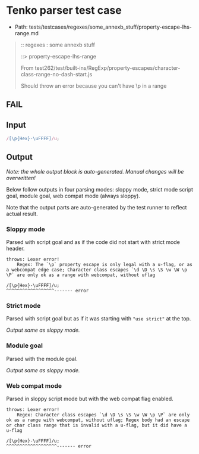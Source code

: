 # Tenko parser test case

- Path: tests/testcases/regexes/some_annexb_stuff/property-escape-lhs-range.md

> :: regexes : some annexb stuff
>
> ::> property-escape-lhs-range
>
> From test262/test/built-ins/RegExp/property-escapes/character-class-range-no-dash-start.js
>
> 
>
> Should throw an error because you can't have \p in a range
>
> 

## FAIL

## Input

`````js
/[\p{Hex}-\uFFFF]/u;
`````

## Output

_Note: the whole output block is auto-generated. Manual changes will be overwritten!_

Below follow outputs in four parsing modes: sloppy mode, strict mode script goal, module goal, web compat mode (always sloppy).

Note that the output parts are auto-generated by the test runner to reflect actual result.

### Sloppy mode

Parsed with script goal and as if the code did not start with strict mode header.

`````
throws: Lexer error!
    Regex: The `\p` property escape is only legal with a u-flag, or as a webcompat edge case; Character class escapes `\d \D \s \S \w \W \p \P` are only ok as a range with webcompat, without uflag

/[\p{Hex}-\uFFFF]/u;
^^^^^^^^^^^^^^^^^^------- error
`````

### Strict mode

Parsed with script goal but as if it was starting with `"use strict"` at the top.

_Output same as sloppy mode._

### Module goal

Parsed with the module goal.

_Output same as sloppy mode._

### Web compat mode

Parsed in sloppy script mode but with the web compat flag enabled.

`````
throws: Lexer error!
    Regex: Character class escapes `\d \D \s \S \w \W \p \P` are only ok as a range with webcompat, without uflag; Regex body had an escape or char class range that is invalid with a u-flag, but it did have a u-flag

/[\p{Hex}-\uFFFF]/u;
^^^^^^^^^^^^^^^^^^^------- error
`````

